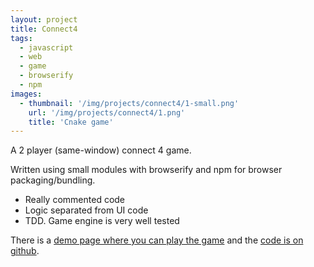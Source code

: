 ```yaml
---
layout: project
title: Connect4
tags:
  - javascript
  - web
  - game
  - browserify
  - npm
images:
  - thumbnail: '/img/projects/connect4/1-small.png'
    url: '/img/projects/connect4/1.png'
    title: 'Cnake game'
---
```


A 2 player (same-window) connect 4 game.

Written using small modules with browserify and npm for browser
packaging/bundling.

* Really commented code
* Logic separated from UI code
* TDD. Game engine is very well tested

There is a [demo page where you can play the game][demo] and the [code is on github][code].

[demo]: https://chimeces.com/connect4/
[code]: https://github.com/joakin/connect4
